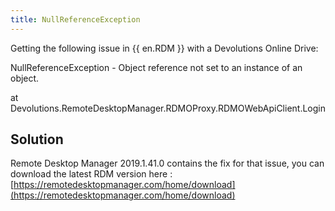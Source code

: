 ```yaml
---
title: NullReferenceException
---
```

Getting the following issue in {{ en.RDM }} with a Devolutions Online Drive:  

NullReferenceException - Object reference not set to an instance of an object.  

at Devolutions.RemoteDesktopManager.RDMOProxy.RDMOWebApiClient.Login  
## Solution
Remote Desktop Manager 2019.1.41.0 contains the fix for that issue, you can download the latest RDM version here : [https://remotedesktopmanager.com/home/download](https://remotedesktopmanager.com/home/download)
